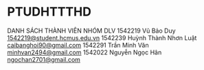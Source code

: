 # PTUDHTTTHD

DANH SÁCH THÀNH VIÊN NHÓM DLV
1542219	Vũ Bảo Duy				1542219@student.hcmus.edu.vn
1542239	Huỳnh Thành Nhơn Luật	caibanghoi90@gmail.com
1542291	Trần Minh Văn			minhvan2494@gmail.com
1542022	Nguyễn Ngọc Hân			ngochan2701@gmail.com



